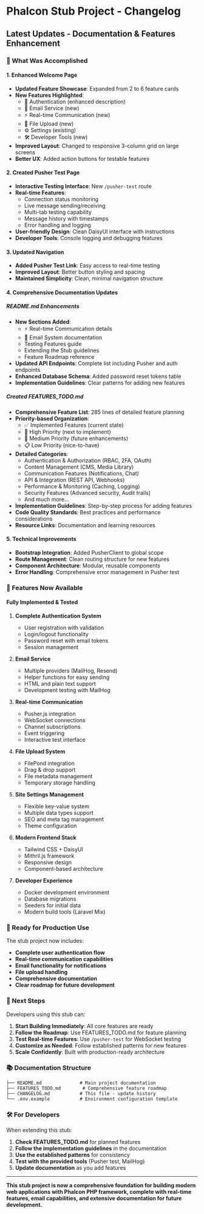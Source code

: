 # Phalcon Stub Project - Changelog

## Latest Updates - Documentation & Features Enhancement

### 🎯 What Was Accomplished

#### 1. Enhanced Welcome Page
- **Updated Feature Showcase**: Expanded from 2 to 6 feature cards
- **New Features Highlighted**:
  - 🔐 Authentication (enhanced description)
  - 📧 Email Service (new)
  - ⚡ Real-time Communication (new)
  - 📁 File Upload (new)
  - ⚙️ Settings (existing)
  - 🛠️ Developer Tools (new)
- **Improved Layout**: Changed to responsive 3-column grid on large screens
- **Better UX**: Added action buttons for testable features

#### 2. Created Pusher Test Page
- **Interactive Testing Interface**: New `/pusher-test` route
- **Real-time Features**:
  - Connection status monitoring
  - Live message sending/receiving
  - Multi-tab testing capability
  - Message history with timestamps
  - Error handling and logging
- **User-friendly Design**: Clean DaisyUI interface with instructions
- **Developer Tools**: Console logging and debugging features

#### 3. Updated Navigation
- **Added Pusher Test Link**: Easy access to real-time testing
- **Improved Layout**: Better button styling and spacing
- **Maintained Simplicity**: Clean, minimal navigation structure

#### 4. Comprehensive Documentation Updates

##### README.md Enhancements
- **New Sections Added**:
  - ⚡ Real-time Communication details
  - 📧 Email System documentation
  - Testing Features guide
  - Extending the Stub guidelines
  - Feature Roadmap reference
- **Updated API Endpoints**: Complete list including Pusher and auth endpoints
- **Enhanced Database Schema**: Added password reset tokens table
- **Implementation Guidelines**: Clear patterns for adding new features

##### Created FEATURES_TODO.md
- **Comprehensive Feature List**: 285 lines of detailed feature planning
- **Priority-based Organization**:
  - ✅ Implemented Features (current state)
  - 🚀 High Priority (next to implement)
  - 🔧 Medium Priority (future enhancements)
  - 📋 Low Priority (nice-to-have)
- **Detailed Categories**:
  - Authentication & Authorization (RBAC, 2FA, OAuth)
  - Content Management (CMS, Media Library)
  - Communication Features (Notifications, Chat)
  - API & Integration (REST API, Webhooks)
  - Performance & Monitoring (Caching, Logging)
  - Security Features (Advanced security, Audit trails)
  - And much more...
- **Implementation Guidelines**: Step-by-step process for adding features
- **Code Quality Standards**: Best practices and performance considerations
- **Resource Links**: Documentation and learning resources

#### 5. Technical Improvements
- **Bootstrap Integration**: Added PusherClient to global scope
- **Route Management**: Clean routing structure for new features
- **Component Architecture**: Modular, reusable components
- **Error Handling**: Comprehensive error management in Pusher test

### 🚀 Features Now Available

#### Fully Implemented & Tested
1. **Complete Authentication System**
   - User registration with validation
   - Login/logout functionality
   - Password reset with email tokens
   - Session management

2. **Email Service**
   - Multiple providers (MailHog, Resend)
   - Helper functions for easy sending
   - HTML and plain text support
   - Development testing with MailHog

3. **Real-time Communication**
   - Pusher.js integration
   - WebSocket connections
   - Channel subscriptions
   - Event triggering
   - Interactive test interface

4. **File Upload System**
   - FilePond integration
   - Drag & drop support
   - File metadata management
   - Temporary storage handling

5. **Site Settings Management**
   - Flexible key-value system
   - Multiple data types support
   - SEO and meta tag management
   - Theme configuration

6. **Modern Frontend Stack**
   - Tailwind CSS + DaisyUI
   - Mithril.js framework
   - Responsive design
   - Component-based architecture

7. **Developer Experience**
   - Docker development environment
   - Database migrations
   - Seeders for initial data
   - Modern build tools (Laravel Mix)

### 🎯 Ready for Production Use

The stub project now includes:
- **Complete user authentication flow**
- **Real-time communication capabilities**
- **Email functionality for notifications**
- **File upload handling**
- **Comprehensive documentation**
- **Clear roadmap for future development**

### 🔄 Next Steps

Developers using this stub can:
1. **Start Building Immediately**: All core features are ready
2. **Follow the Roadmap**: Use FEATURES_TODO.md for feature planning
3. **Test Real-time Features**: Use `/pusher-test` for WebSocket testing
4. **Customize as Needed**: Follow established patterns for new features
5. **Scale Confidently**: Built with production-ready architecture

### 📚 Documentation Structure

```
├── README.md              # Main project documentation
├── FEATURES_TODO.md        # Comprehensive feature roadmap
├── CHANGELOG.md           # This file - update history
└── .env.example           # Environment configuration template
```

### 🛠️ For Developers

When extending this stub:
1. **Check FEATURES_TODO.md** for planned features
2. **Follow the implementation guidelines** in the documentation
3. **Use the established patterns** for consistency
4. **Test with the provided tools** (Pusher test, MailHog)
5. **Update documentation** as you add features

---

**This stub project is now a comprehensive foundation for building modern web applications with Phalcon PHP framework, complete with real-time features, email capabilities, and extensive documentation for future development.**